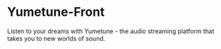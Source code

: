 # Yumetune-Front

Listen to your dreams with Yumetune - the audio streaming platform that takes you to new worlds of sound.